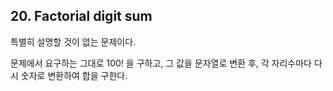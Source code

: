 ## 20. Factorial digit sum

특별히 설명할 것이 없는 문제이다.

문제에서 요구하는 그대로 100! 을 구하고, 그 값을 문자열로 변환 후, 각 자리수마다 다시 숫자로 변환하여 합을 구한다.
